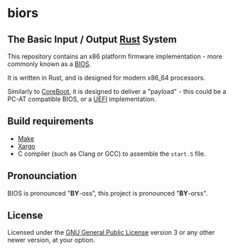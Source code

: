 # biors
## The Basic Input / Output [Rust][rust] System
This repository contains an x86 platform firmware implementation - more commonly known as a [BIOS][BIOS].

It is written in Rust, and is designed for modern x86_64 processors.

Similarly to [CoreBoot][cboot], it is designed to deliver a "payload" -
this could be a PC-AT compatible BIOS, or a [UEFI][uefi] implementation.

[rust]: https://www.rust-lang.org
[bios]: https://en.wikipedia.org/wiki/BIOS
[cboot]: https://www.coreboot.org/
[uefi]: https://en.wikipedia.org/wiki/Unified_Extensible_Firmware_Interface

## Build requirements
- [Make](https://www.gnu.org/software/make/)
- [Xargo](https://github.com/japaric/xargo/)
- C compiler (such as Clang or GCC) to assemble the `start.S` file.

## Pronounciation
BIOS is pronounced "**BY**-oss", this project is pronounced "**BY**-orss".

## License
Licensed under the [GNU General Public License][gpl] version 3
or any other newer version, at your option.

[gpl]: https://www.gnu.org/licenses/gpl-3.0.html
